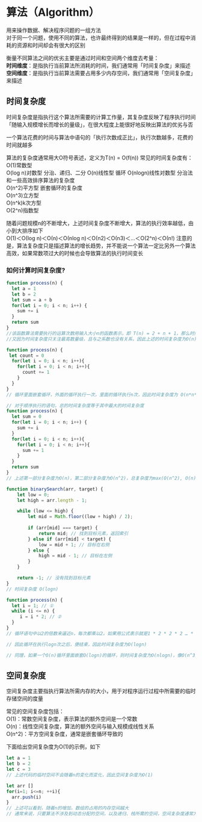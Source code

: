 # 算法（Algorithm）
用来操作数据、解决程序问题的一组方法  
对于同一个问题，使用不同的算法，也许最终得到的结果是一样的，但在过程中消耗的资源和时间却会有很大的区别  

衡量不同算法之间的优劣主要是通过时间和空间两个维度去考量：  
**时间维度**：是指执行当前算法所消耗的时间，我们通常用「时间复杂度」来描述  
**空间维度**：是指执行当前算法需要占用多少内存空间，我们通常用「空间复杂度」来描述  

## 时间复杂度
时间复杂度是指执行这个算法所需要的计算工作量，其复杂度反映了程序执行时间「随输入规模增长而增长的量级」，在很大程度上能很好地反映出算法的优劣与否  

一个算法花费的时间与算法中语句的「执行次数成正比」，执行次数越多，花费的时间就越多  

算法的复杂度通常用大O符号表述，定义为T(n) = O(f(n))
常见的时间复杂度有：  
O(1)常数型  
O(log n)对数型  分治、递归、二分
O(n)线性型  循环
O(nlogn)线性对数型  分治法和一些高效排序算法的复杂度  
O(n^2)平方型  嵌套循环的复杂度  
O(n^3)立方型  
O(n^k)k次方型  
O(2^n)指数型  

随着问题规模n的不断增大，上述时间复杂度不断增大，算法的执行效率越低，由小到大排序如下  
Ο(1)＜Ο(log n)＜Ο(n)＜Ο(nlog n)＜Ο(n2)＜Ο(n3)＜…＜Ο(2^n)＜Ο(n!)
注意的是，算法复杂度只是描述算法的增长趋势，并不能说一个算法一定比另外一个算法高效，如果常数项过大的时候也会导致算法的执行时间变长

### 如何计算时间复杂度?
```js
function process(n) {
  let a = 1
  let b = 2
  let sum = a + b
  for(let i = 0; i < n; i++) {
    sum += i
  }
  return sum
}
//该函数算法需要执行的运算次数用输入大小n的函数表示，即 T(n) = 2 + n + 1，那么时间复杂度为O(n + 3)
//又因为时间复杂度只关注最高数量级，且与之系数也没有关系，因此上述的时间复杂度为O(n)
```
```js
function process(n) {
 let count = 0
  for(let i = 0; i < n; i++){
    for(let i = 0; i < n; i++){
      count += 1
    }
  }
}
// 循环里面嵌套循环，外面的循环执行一次，里面的循环执行n次，因此时间复杂度为 O(n*n*1 + 2) = O(n^2)
```
```js
// 对于顺序执行的语句，总的时间复杂度等于其中最大的时间复杂度
function process(n) {
  let sum = 0
  for(let i = 0; i < n; i++) {
    sum += i
  }
  for(let i = 0; i < n; i++){
    for(let i = 0; i < n; i++){
      sum += 1
    }
  }
  return sum
}
// 上述第一部分复杂度为O(n)，第二部分复杂度为O(n^2)，总复杂度为max(O(n^2), O(n)) = O(n^2)
```
```js
function binarySearch(arr, target) {
    let low = 0;
    let high = arr.length - 1;

    while (low <= high) {
        let mid = Math.floor((low + high) / 2);
        
        if (arr[mid] === target) {
            return mid; // 找到目标元素，返回索引
        } else if (arr[mid] < target) {
            low = mid + 1; // 目标在右侧
        } else {
            high = mid - 1; // 目标在左侧
        }
    }

    return -1; // 没有找到目标元素
} 
// 时间复杂度 O(logn)
```
```js
function process(n) {
  let i = 1; // ①
  while (i <= n) {
     i = i * 2; // ②
  }
}
// 循环语句中以2的倍数来逼近n，每次都乘以2。如果用公式表示就是1 * 2 * 2 * 2 … * 2 <=n，也就是说2的x次方小于等于n时会执行循环体，记作2^x <= n，于是得出x<=logn

// 因此循环在执行logn次之后，便结束，因此时间复杂度为O(logn)

// 同理，如果一个O(n)循环里面嵌套O(logn)的循环，则时间复杂度为O(nlogn)，像O(n^3)无非也就是嵌套了三层O(n)循环
```

## 空间复杂度
空间复杂度主要指执行算法所需内存的大小，用于对程序运行过程中所需要的临时存储空间的度量  

常见的空间复杂度包括：  
O(1)：常数空间复杂度，表示算法的额外空间是一个常数  
O(n)：线性空间复杂度，算法的额外空间与输入规模成线性关系  
O(n^2)：平方空间复杂度，通常是嵌套循环导致的  

下面给出空间复杂度为O(1)的示例，如下
```js
let a = 1
let b = 2
let c = 3
// 上述代码的临时空间不会随着n的变化而变化，因此空间复杂度为O(1)
```
```js
let arr []
for(i=1; i<=n; ++i){
  arr.push(i)
}
// 上述可以看到，随着n的增加，数组的占用的内存空间越大
// 通常来说，只要算法不涉及到动态分配的空间，以及递归、栈所需的空间，空间复杂度通常为O(1)，一个一维数组a[n]，空间复杂度O(n)，二维数组为O(n^2)
```